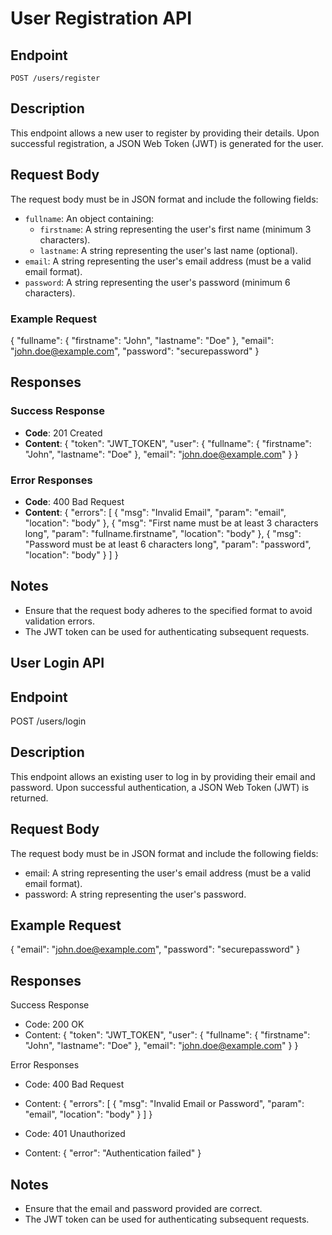 # User Registration API

## Endpoint
`POST /users/register`

## Description
This endpoint allows a new user to register by providing their details. Upon successful registration, a JSON Web Token (JWT) is generated for the user.

## Request Body
The request body must be in JSON format and include the following fields:

- `fullname`: An object containing:
  - `firstname`: A string representing the user's first name (minimum 3 characters).
  - `lastname`: A string representing the user's last name (optional).
- `email`: A string representing the user's email address (must be a valid email format).
- `password`: A string representing the user's password (minimum 6 characters).

### Example Request
{
  "fullname": {
    "firstname": "John",
    "lastname": "Doe"
  },
  "email": "john.doe@example.com",
  "password": "securepassword"
}

## Responses

### Success Response
- **Code**: 201 Created
- **Content**:
{
  "token": "JWT_TOKEN",
  "user": {
    "fullname": {
      "firstname": "John",
      "lastname": "Doe"
    },
    "email": "john.doe@example.com"
  }
}
  
### Error Responses
- **Code**: 400 Bad Request
- **Content**:
{
  "errors": [
    {
      "msg": "Invalid Email",
      "param": "email",
      "location": "body"
    },
    {
      "msg": "First name must be at least 3 characters long",
      "param": "fullname.firstname",
      "location": "body"
    },
    {
      "msg": "Password must be at least 6 characters long",
      "param": "password",
      "location": "body"
    }
  ]
}
  
## Notes
- Ensure that the request body adheres to the specified format to avoid validation errors.
- The JWT token can be used for authenticating subsequent requests.

## User Login API
## Endpoint
POST /users/login

## Description
This endpoint allows an existing user to log in by providing their email and password. Upon successful authentication, a JSON Web Token (JWT) is returned.

## Request Body
The request body must be in JSON format and include the following fields:

- email: A string representing the user's email address (must be a valid email format).
- password: A string representing the user's password.

## Example Request
{
  "email": "john.doe@example.com",
  "password": "securepassword"
}

## Responses
Success Response
- Code: 200 OK
- Content:
{
  "token": "JWT_TOKEN",
  "user": {
    "fullname": {
      "firstname": "John",
      "lastname": "Doe"
    },
    "email": "john.doe@example.com"
  }
}

Error Responses
- Code: 400 Bad Request
- Content:
{
  "errors": [
    {
      "msg": "Invalid Email or Password",
      "param": "email",
      "location": "body"
    }
  ]
}

 - Code: 401 Unauthorized
 - Content:
 {
  "error": "Authentication failed"
}

## Notes
- Ensure that the email and password provided are correct.
- The JWT token can be used for authenticating subsequent requests.